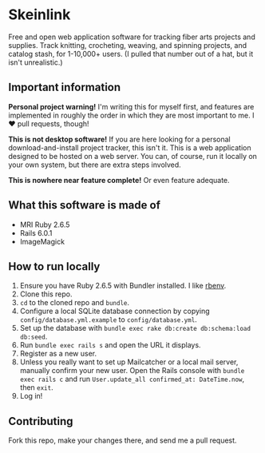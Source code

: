 # Skeinlink

Free and open web application software for tracking fiber arts projects and supplies. Track knitting, crocheting, weaving, and spinning projects, and catalog stash, for 1-10,000+ users. (I pulled that number out of a hat, but it isn't unrealistic.)

## Important information

**Personal project warning!** I'm writing this for myself first, and features are implemented in
roughly the order in which they are most important to me. I ❤️ pull requests, though!

**This is not desktop software!** If you are here looking for a personal download-and-install project
tracker, this isn't it. This is a web application designed to be hosted on a web server. You can, of
course, run it locally on your own system, but there are extra steps involved.

**This is nowhere near feature complete!** Or even feature adequate.

## What this software is made of

* MRI Ruby 2.6.5
* Rails 6.0.1
* ImageMagick

## How to run locally

1. Ensure you have Ruby 2.6.5 with Bundler installed. I like [rbenv](https://github.com/rbenv/rbenv).
2. Clone this repo.
3. `cd` to the cloned repo and `bundle`.
4. Configure a local SQLite database connection by copying `config/database.yml.example` to `config/database.yml`.
5. Set up the database with `bundle exec rake db:create db:schema:load db:seed`.
6. Run `bundle exec rails s` and open the URL it displays.
7. Register as a new user.
8. Unless you really want to set up Mailcatcher or a local mail server, manually confirm your new user. Open the Rails console with `bundle exec rails c` and run `User.update_all confirmed_at: DateTime.now`, then `exit`.
9. Log in!

## Contributing

Fork this repo, make your changes there, and send me a pull request.
